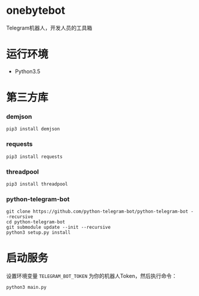 # onebytebot
Telegram机器人，开发人员的工具箱

# 运行环境
* Python3.5

# 第三方库

### demjson
```
pip3 install demjson
```

### requests
```
pip3 install requests
```

### threadpool
```
pip3 install threadpool
```

### python-telegram-bot
```
git clone https://github.com/python-telegram-bot/python-telegram-bot --recursive
cd python-telegram-bot
git submodule update --init --recursive
python3 setup.py install
```

# 启动服务
设置环境变量 `TELEGRAM_BOT_TOKEN` 为你的机器人Token，然后执行命令：
```python
python3 main.py
```
